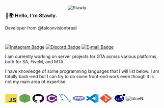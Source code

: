 <img src="logo.svg" width="300px" min-width="300px" max-width="300px" align="right" alt="Stawly">

### 👋🌍 Hello, I'm Stawly.
<p>Developer from @falconvisionbrasil</p>
</br>

[![Instagram Badge](https://img.shields.io/badge/-@theghxstface-00875f?style=flat-square&labelColor=00875f&logo=instagram&logoColor=white&link=https://instagram.com/deathstaw)](https://instagram.com/theghxstface) 
[![Discord Badge](https://img.shields.io/badge/-ostawly-00875f?style=flat-square&labelColor=00875f&logo=discord&logoColor=white&link=https://discord.com/users/1231641424911663124)](https://discord.com/users/1231641424911663124) 
[![E-mail Badge](https://img.shields.io/badge/-stawlydev@outlook.com-00875f?style=flat-square&labelColor=00875f&logo=gmail&logoColor=white&link=mailto:stawlydev@outlook.com)](mailto:stawlydev@outlook.com) 

I am currently working on server projects for GTA across various platforms, both for SA, FiveM, and MTA.

I have knowledge of some programming languages that I will list below. I am totally back-end but I can try to do some front-end work even though it is not my main area of expertise.

<div style="display: inline_block"><br>
  <img align="center" alt="blueN" height="30" width="40" src="https://raw.githubusercontent.com/devicons/devicon/master/icons/javascript/javascript-original.svg">
  <img align="center" alt="blueN" height="30" width="40" src="https://raw.githubusercontent.com/devicons/devicon/master/icons/nodejs/nodejs-plain.svg">
  <img align="center" alt="blueN" height="30" width="40" src="https://raw.githubusercontent.com/devicons/devicon/master/icons/github/github-original.svg">
  <img align="center" alt="blueN" height="30" width="40" src="https://raw.githubusercontent.com/devicons/devicon/master/icons/csharp/csharp-plain.svg">
  <img align="center" alt="blueN" height="30" width="40" src="https://github.com/devicons/devicon/blob/master/icons/mysql/mysql-original.svg">
  <img align="center" alt="blueN" height="30" width="40" src="https://github.com/devicons/devicon/blob/master/icons/php/php-plain.svg">
  <img align="center" alt="blueN" height="30" width="40" src="https://github.com/devicons/devicon/blob/master/icons/vscode/vscode-original.svg">
  <img align="center" alt="blueN" height="30" width="40" src="https://github.com/devicons/devicon/blob/master/icons/git/git-plain.svg">
  <img align="center" alt="blueN" height="30" width="40" src="https://github.com/devicons/devicon/blob/master/icons/lua/lua-plain.svg">
  <img align="center" alt="blueN" height="30" width="40" src="https://i.imgur.com/VJLHjfM.png">
